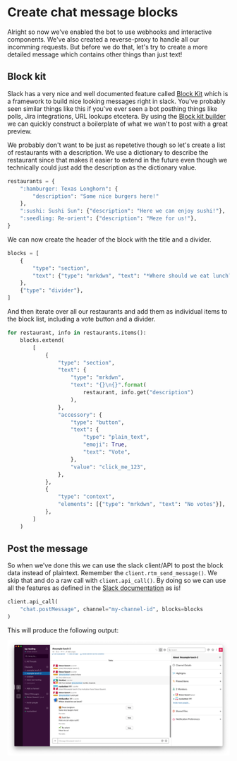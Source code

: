 # Create chat message blocks

Alright so now we've enabled the bot to use webhooks and interactive components.
We've also created a reverse-proxy to handle all our incomming requests. But
before we do that, let's try to create a more detailed message which contains
other things than just text!

## Block kit

Slack has a very nice and well documented feature called [Block
Kit](https://api.slack.com/block-kit) which is a framework to build nice looking
messages right in slack. You've probably seen similar things like this if you've
ever seen a bot posthing things like polls, Jira integrations, URL lookups
etcetera. By using the [Block kit
builder](https://api.slack.com/tools/block-kit-builder) we can quickly construct
a boilerplate of what we wan't to post with a great preview.

We probably don't want to be just as repetetive though so let's create a list of
restaurants with a description. We use a dictionary to describe the restaurant
since that makes it easier to extend in the future even though we technically
could just add the description as the dictionary value.

```python
restaurants = {
    ":hamburger: Texas Longhorn": {
        "description": "Some nice burgers here!"
    },
    ":sushi: Sushi Sun": {"description": "Here we can enjoy sushi!"},
    ":seedling: Re-orient": {"description": "Meze for us!"},
}
```

We can now create the header of the block with the title and a divider.

```python
blocks = [
    {
        "type": "section",
        "text": {"type": "mrkdwn", "text": "*Where should we eat lunch?*"},
    },
    {"type": "divider"},
]
```

And then iterate over all our restaurants and add them as individual items to
the block list, including a vote button and a divider.

```python
for restaurant, info in restaurants.items():
    blocks.extend(
        [
            {
                "type": "section",
                "text": {
                    "type": "mrkdwn",
                    "text": "{}\n{}".format(
                        restaurant, info.get("description")
                    ),
                },
                "accessory": {
                    "type": "button",
                    "text": {
                        "type": "plain_text",
                        "emoji": True,
                        "text": "Vote",
                    },
                    "value": "click_me_123",
                },
            },
            {
                "type": "context",
                "elements": [{"type": "mrkdwn", "text": "No votes"}],
            },
        ]
    )
```

## Post the message

So when we've done this we can use the slack client/API to post the block data
instead of plaintext. Remember the `client.rtm_send_message()`. We skip that and
do a raw call with `client.api_call()`. By doing so we can use all the features
as defined in the [Slack documentation](https://api.slack.com/methods) as is!

```python
client.api_call(
    "chat.postMessage", channel="my-channel-id", blocks=blocks
)
```

This will produce the following output:

![chat.postMessage](images/slack23.png)
